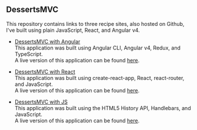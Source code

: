 ## DessertsMVC
This repository contains links to three recipe sites, also hosted on Github, I've built using plain JavaScript, React, and Angular v4.   
  
  
* [DessertsMVC with Angular](https://github.com/sarafec/dessertsMVC-Angular)  
This application was built using Angular CLI, Angular v4, Redux, and TypeScript.  
A live version of this application can be found [here](https://sarafec.github.io/dessertsMVC-Angular/).  
  
* [DessertsMVC with React](https://github.com/sarafec/dessertsMVC-React)  
This application was built using create-react-app, React, react-router, and JavaScript.  
A live version of this application can be found [here](https://sarafec.github.io/dessertsMVC-React/).  
  
* [DessertsMVC with JS](https://github.com/sarafec/dessertsMVC-JS)  
This application was built using the HTML5 History API, Handlebars, and JavaScript.   
A live version of this application can be found [here](https://sarafec.github.io/dessertsMVC-JS/).    